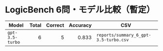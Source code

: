 # LogicBench 6問・モデル比較（暫定）

| Model | Total | Correct | Accuracy | CSV |
|---|---:|---:|---:|---|
| `gpt-3.5-turbo` | 6 | 5 | 0.833 | `reports/summary_6_gpt-3.5-turbo.csv` |
